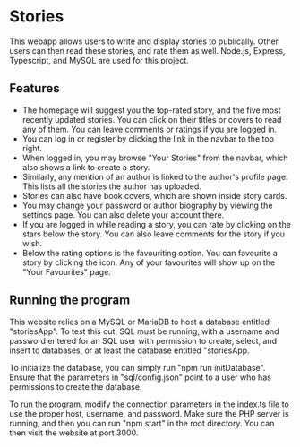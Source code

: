 # Stories
This webapp allows users to write and display stories to publically. Other users can then read these stories, and rate them as well. Node.js, Express, Typescript, and MySQL are used for this project.

## Features
- The homepage will suggest you the top-rated story, and the five most recently updated stories. You can click on their titles or covers to read any of them. You can leave comments or ratings if you are logged in.
- You can log in or register by clicking the link in the navbar to the top right.
- When logged in, you may browse "Your Stories" from the navbar, which also shows a link to create a story.
- Similarly, any mention of an author is linked to the author's profile page. This lists all the stories the author has uploaded.
- Stories can also have book covers, which are shown inside story cards.
- You may change your password or author biography by viewing the settings page. You can also delete your account there.
- If you are logged in while reading a story, you can rate by clicking on the stars below the story. You can also leave comments for the story if you wish.
- Below the rating options is the favouriting option. You can favourite a story by clicking the icon. Any of your favourites will show up on the "Your Favourites" page.

## Running the program
This website relies on a MySQL or MariaDB to host a database entitled "storiesApp". To test this out, SQL must be running, with a username and password entered for an SQL user with permission to create, select, and insert to databases, or at least the database entitled "storiesApp.

To initialize the database, you can simply run "npm run initDatabase". Ensure that the parameters in "sql/config.json" point to a user who has permissions to create the database.

To run the program, modify the connection parameters in the index.ts file to use the proper host, username, and password. Make sure the PHP server is running, and then you can run "npm start" in the root directory. You can then visit the website at port 3000.
